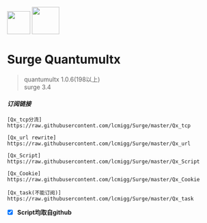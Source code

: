 <img src="https://i.loli.net/2020/02/26/EqO18PQXjpkCsh4.jpg" width="54">   <img src="https://i.loli.net/2020/02/26/tEqzog3kIRWANVL.jpg" width="64">  
# Surge Quantumultx  

>quantumultx 1.0.6(198以上)  
surge 3.4  

#### *订阅链接*
```properties
[Qx_tcp分流]
https://raw.githubusercontent.com/lcmigg/Surge/master/Qx_tcp

[Qx_url rewrite]
https://raw.githubusercontent.com/lcmigg/Surge/master/Qx_url

[Qx_Script]
https://raw.githubusercontent.com/lcmigg/Surge/master/Qx_Script

[Qx_Cookie]
https://raw.githubusercontent.com/lcmigg/Surge/master/Qx_Cookie

[Qx_task(不能订阅)]
https://raw.githubusercontent.com/lcmigg/Surge/master/Qx_task
```

- [x] **Script均取自github**
